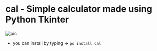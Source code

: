 # cal - Simple calculator made using Python Tkinter
![pic](https://media.geeksforgeeks.org/wp-content/uploads/20210114101712/Screenshot01142021101645.png)

- you can install by typing -> `ps install cal`
